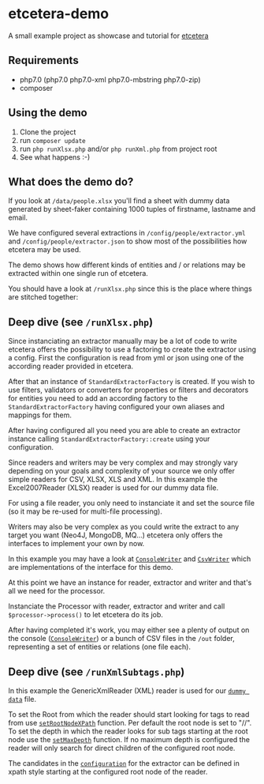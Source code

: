 # etcetera-demo
A small example project as showcase and tutorial for [etcetera](https://github.com/bitExpert/etcetera)

## Requirements
 - php7.0 (php7.0 php7.0-xml php7.0-mbstring  php7.0-zip)
 - composer
 
## Using the demo
1. Clone the project
1. run ```composer update```
1. run ```php runXlsx.php``` and/or ```php runXml.php``` from project root
1. See what happens :-)

## What does the demo do?
If you look at ```/data/people.xlsx``` you'll find a sheet with dummy data 
generated by sheet-faker containing 1000 tuples of firstname, lastname and email.

We have configured several extractions in ```/config/people/extractor.yml``` and 
```/config/people/extractor.json``` to show most of the possibilities how etcetera may be used.

The demo shows how different kinds of entities and / or relations may be 
extracted within one single run of etcetera.

You should have a look at ```/runXlsx.php``` since this is the place where things are stitched together:
 
## Deep dive (see ```/runXlsx.php```)
Since instanciating an extractor manually may be a lot of code to write 
etcetera offers the possibility to use a factoring to create the extractor 
using a config. First the configuration is read from yml or json using one 
of the according reader provided in etcetera.
 
After that an instance of ```StandardExtractorFactory``` is created. 
If you wish to use filters, validators or converters for properties or 
filters and decorators for entities you need to add an according factory 
to the ```StandardExtractorFactory``` having configured your own aliases 
and mappings for them.

After having configured all you need you are able to create an extractor 
instance calling ```StandardExtractorFactory::create``` using your configuration.

Since readers and writers may be very complex and may strongly vary 
depending on your goals and complexity of your source we only offer simple 
readers for CSV, XLSX, XLS and XML. In this example the Excel2007Reader (XLSX) 
reader is used for our dummy data file.

For using a file reader, you only need to instanciate it and set the source 
file (so it may be re-used for multi-file processing).

Writers may also be very complex as you could write the extract to any target 
you want (Neo4J, MongoDB, MQ...) etcetera only offers the interfaces to 
implement your own by now.

In this example you may have a look at [```ConsoleWriter```](src/bitExpert/EtceteraDemo/Writer/ConsoleWriter.php)
and [```CsvWriter```](src/bitExpert/EtceteraDemo/Writer/CsvWriter.php) 
which are implementations of the interface for this demo.

At this point we have an instance for reader, extractor and writer and 
that's all we need for the processor.

Instanciate the Processor with reader, extractor and writer and call
```$processor->process()``` to let etcetera do its job.

After having completed it's work, you may either see a plenty of output
on the console ([```ConsoleWriter```](src/bitExpert/EtceteraDemo/Writer/ConsoleWriter.php)) or a bunch of CSV files in the 
```/out``` folder, representing a set of entities or relations (one file each).

## Deep dive (see ```/runXmlSubtags.php```)
In this example the GenericXmlReader (XML) 
reader is used for our [```dummy data```](data/people.xml) file.

To set the Root from which the reader should start looking for tags to read from use 
[```setRootNodeXPath```](vendor/bitexpert/etcetera/src/bitExpert/Etcetera/Reader/File/Xml/GenericXmlReader.php#setRootNodeXPath)
function. Per default the root node is set to "//".
To set the depth in which the reader looks for sub tags starting at the root node use the
 [```setMaxDepth```](vendor/bitexpert/etcetera/src/bitExpert/Etcetera/Reader/File/Xml/GenericXmlReader.php#setMaxDepth)
 function. If no maximum depth is configured the reader will only search for direct children of the configured root node.
 
 The candidates in the [```configuration```](config/people/complex/extractor.yml) for the extractor can be defined in xpath style
   starting at the configured root node of the reader.
 
